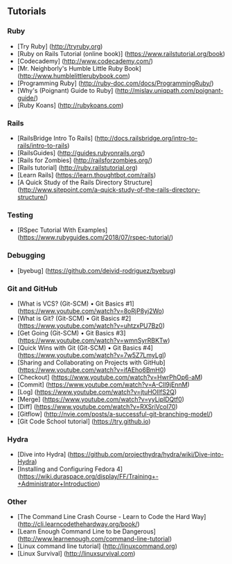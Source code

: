 Tutorials
---------

### Ruby
* [Try Ruby] (http://tryruby.org)
* [Ruby on Rails Tutorial (online book)] (https://www.railstutorial.org/book)
* [Codecademy] (http://www.codecademy.com/)
* [Mr. Neighborly's Humble Little Ruby Book] (http://www.humblelittlerubybook.com)
* [Programming Ruby] (http://ruby-doc.com/docs/ProgrammingRuby/)
* [Why's (Poignant) Guide to Ruby] (http://mislav.uniqpath.com/poignant-guide/)
* [Ruby Koans] (http://rubykoans.com)

### Rails
* [RailsBridge Intro To Rails] (http://docs.railsbridge.org/intro-to-rails/intro-to-rails)
* [RailsGuides] (http://guides.rubyonrails.org/)
* [Rails for Zombies] (http://railsforzombies.org/)
* [Rails tutorial] (http://ruby.railstutorial.org)
* [Learn Rails] (https://learn.thoughtbot.com/rails)
* [A Quick Study of the Rails Directory Structure] (http://www.sitepoint.com/a-quick-study-of-the-rails-directory-structure/)

### Testing
* [RSpec Tutorial With Examples] (https://www.rubyguides.com/2018/07/rspec-tutorial/)

### Debugging
* [byebug] (https://github.com/deivid-rodriguez/byebug)

### Git and GitHub
* [What is VCS? (Git-SCM) • Git Basics #1] (https://www.youtube.com/watch?v=8oRjP8yj2Wo)
* [What is Git? (Git-SCM) • Git Basics #2] (https://www.youtube.com/watch?v=uhtzxPU7Bz0)
* [Get Going (Git-SCM) • Git Basics #3] (https://www.youtube.com/watch?v=wmnSyrRBKTw)
* [Quick Wins with Git (Git-SCM) • Git Basics #4] (https://www.youtube.com/watch?v=7w5Z7LmyLgI)
* [Sharing and Collaborating on Projects with GitHub] (https://www.youtube.com/watch?v=ifAEho6BmH0)
* [Checkout] (https://www.youtube.com/watch?v=HwrPhOp6-aM)
* [Commit] (https://www.youtube.com/watch?v=A-Cll9jEnnM)
* [Log] (https://www.youtube.com/watch?v=jtuHOIlfS2Q)
* [Merge] (https://www.youtube.com/watch?v=yyLiplDQtf0)
* [Diff] (https://www.youtube.com/watch?v=RXSriVcoI70)
* [Gitflow] (http://nvie.com/posts/a-successful-git-branching-model/)
* [Git Code School tutorial] (https://try.github.io)

### Hydra
* [Dive into Hydra] (https://github.com/projecthydra/hydra/wiki/Dive-into-Hydra)
* [Installing and Configuring Fedora 4] (https://wiki.duraspace.org/display/FF/Training+-+Administrator+Introduction)

### Other
* [The Command Line Crash Course - Learn to Code the Hard Way] (http://cli.learncodethehardway.org/book/)
* [Learn Enough Command Line to be Dangerous] (http://www.learnenough.com/command-line-tutorial)
* [Linux command line tutorial] (http://linuxcommand.org)
* [Linux Survival] (http://linuxsurvival.com)
